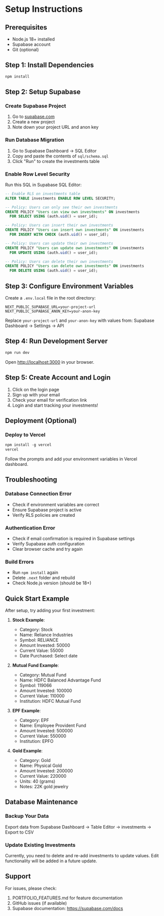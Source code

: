 # Setup Instructions

## Prerequisites
- Node.js 18+ installed
- Supabase account
- Git (optional)

## Step 1: Install Dependencies
```powershell
npm install
```

## Step 2: Setup Supabase

### Create Supabase Project
1. Go to [supabase.com](https://supabase.com)
2. Create a new project
3. Note down your project URL and anon key

### Run Database Migration
1. Go to Supabase Dashboard → SQL Editor
2. Copy and paste the contents of `sql/schema.sql`
3. Click "Run" to create the investments table

### Enable Row Level Security
Run this SQL in Supabase SQL Editor:

```sql
-- Enable RLS on investments table
ALTER TABLE investments ENABLE ROW LEVEL SECURITY;

-- Policy: Users can only see their own investments
CREATE POLICY "Users can view own investments" ON investments
  FOR SELECT USING (auth.uid() = user_id);

-- Policy: Users can insert their own investments
CREATE POLICY "Users can insert own investments" ON investments
  FOR INSERT WITH CHECK (auth.uid() = user_id);

-- Policy: Users can update their own investments
CREATE POLICY "Users can update own investments" ON investments
  FOR UPDATE USING (auth.uid() = user_id);

-- Policy: Users can delete their own investments
CREATE POLICY "Users can delete own investments" ON investments
  FOR DELETE USING (auth.uid() = user_id);
```

## Step 3: Configure Environment Variables

Create a `.env.local` file in the root directory:

```env
NEXT_PUBLIC_SUPABASE_URL=your-project-url
NEXT_PUBLIC_SUPABASE_ANON_KEY=your-anon-key
```

Replace `your-project-url` and `your-anon-key` with values from:
Supabase Dashboard → Settings → API

## Step 4: Run Development Server

```powershell
npm run dev
```

Open [http://localhost:3000](http://localhost:3000) in your browser.

## Step 5: Create Account and Login

1. Click on the login page
2. Sign up with your email
3. Check your email for verification link
4. Login and start tracking your investments!

## Deployment (Optional)

### Deploy to Vercel
```powershell
npm install -g vercel
vercel
```

Follow the prompts and add your environment variables in Vercel dashboard.

## Troubleshooting

### Database Connection Error
- Check if environment variables are correct
- Ensure Supabase project is active
- Verify RLS policies are created

### Authentication Error
- Check if email confirmation is required in Supabase settings
- Verify Supabase auth configuration
- Clear browser cache and try again

### Build Errors
- Run `npm install` again
- Delete `.next` folder and rebuild
- Check Node.js version (should be 18+)

## Quick Start Example

After setup, try adding your first investment:

1. **Stock Example**:
   - Category: Stock
   - Name: Reliance Industries
   - Symbol: RELIANCE
   - Amount Invested: 50000
   - Current Value: 55000
   - Date Purchased: Select date

2. **Mutual Fund Example**:
   - Category: Mutual Fund
   - Name: HDFC Balanced Advantage Fund
   - Symbol: 119066
   - Amount Invested: 100000
   - Current Value: 110000
   - Institution: HDFC Mutual Fund

3. **EPF Example**:
   - Category: EPF
   - Name: Employee Provident Fund
   - Amount Invested: 500000
   - Current Value: 550000
   - Institution: EPFO

4. **Gold Example**:
   - Category: Gold
   - Name: Physical Gold
   - Amount Invested: 200000
   - Current Value: 220000
   - Units: 40 (grams)
   - Notes: 22K gold jewelry

## Database Maintenance

### Backup Your Data
Export data from Supabase Dashboard → Table Editor → investments → Export to CSV

### Update Existing Investments
Currently, you need to delete and re-add investments to update values.
Edit functionality will be added in a future update.

## Support
For issues, please check:
1. PORTFOLIO_FEATURES.md for feature documentation
2. GitHub issues (if available)
3. Supabase documentation: https://supabase.com/docs
